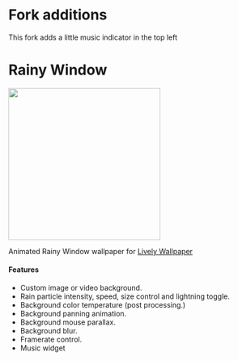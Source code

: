 # Fork additions

This fork adds a little music indicator in the top left

# Rainy Window
<img src="preview.gif" width="300" />

Animated Rainy Window wallpaper for [Lively Wallpaper](https://github.com/rocksdanister/lively)

#### Features
- Custom image or video background.
- Rain particle intensity, speed, size control and lightning toggle.
- Background color temperature (post processing.)
- Background panning animation.
- Background mouse parallax.
- Background blur.
- Framerate control.
- Music widget
